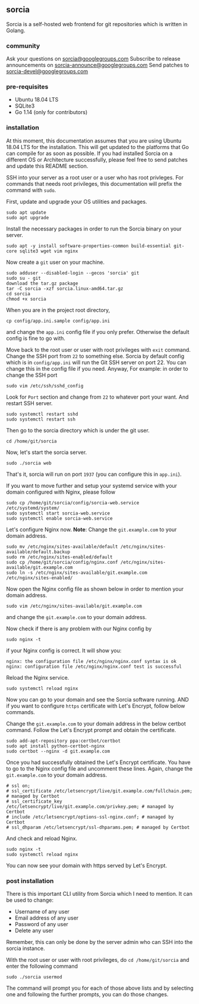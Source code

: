 ## sorcia
Sorcia is a self-hosted web frontend for git repositories which is written in Golang.

### community
Ask your questions on [sorcia@googlegroups.com](https://groups.google.com/d/forum/sorcia)
Subscribe to release announcements on [sorcia-announce@googlegroups.com](https://groups.google.com/d/forum/sorcia-announce)
Send patches to [sorcia-devel@googlegroups.com](https://groups.google.com/d/forum/sorcia-devel)

### pre-requisites
  - Ubuntu 18.04 LTS
  - SQLite3
  - Go 1.14 (only for contributors)
 
### installation
At this moment, this documentation assumes that you are using Ubuntu 18.04 LTS for the installation. This will get updated to the platforms that Go can compile for as soon as possible. If you had installed Sorcia on a different OS or Architecture successfully, please feel free to send patches and update this README section.

SSH into your server as a root user or a user who has root privleges. For commands that needs root privileges, this documentation will prefix the command with `sudo`.

First, update and upgrade your OS utilities and packages.
```
sudo apt update
sudo apt upgrade
```

Install the necessary packages in order to run the Sorcia binary on your server.
```
sudo apt -y install software-properties-common build-essential git-core sqlite3 wget vim nginx
```

Now create a `git` user on your machine.
```
sudo adduser --disabled-login --gecos 'sorcia' git
sudo su - git
download the tar.gz package
tar -C sorcia -xzf sorcia.linux-amd64.tar.gz
cd sorcia
chmod +x sorcia
```

When you are in the project root directory,
```
cp config/app.ini.sample config/app.ini
```
and change the `app.ini` config file if you only prefer. Otherwise the default config is fine to go with.

Move back to the root user or user with root privileges with `exit` command. Change the SSH port from `22` to something else. Sorcia by default config which is in `config/app.ini` will run the Git SSH server on port 22. You can change this in the config file if you need. Anyway, For example: in order to change the SSH port
```
sudo vim /etc/ssh/sshd_config
```

Look for `Port` section and change from `22` to whatever port your want. And restart SSH server.
```
sudo systemctl restart sshd
sudo systemctl restart ssh
```

Then go to the sorcia directory which is under the git user.
```
cd /home/git/sorcia
```

Now, let's start the sorcia server.
```
sudo ./sorcia web
```

That's it, sorcia will run on port `1937` (you can configure this in `app.ini`).

If you want to move further and setup your systemd service with your domain configured with Nginx, please follow
```
sudo cp /home/git/sorcia/config/sorcia-web.service /etc/systemd/system/
sudo systemctl start sorcia-web.service
sudo systemctl enable sorcia-web.service
```

Let's configure Nginx now. **Note**: Change the `git.example.com` to your domain address.
```
sudo mv /etc/nginx/sites-available/default /etc/nginx/sites-available/default.backup
sudo rm /etc/nginx/sites-enabled/default
sudo cp /home/git/sorcia/config/nginx.conf /etc/nginx/sites-available/git.example.com
sudo ln -s /etc/nginx/sites-available/git.example.com /etc/nginx/sites-enabled/
```

Now open the Nginx config file as shown below in order to mention your domain address.
```
sudo vim /etc/nginx/sites-available/git.example.com
```
and change the `git.example.com` to your domain address.

Now check if there is any problem with our Nginx config by
```
sudo nginx -t
```

if your Nginx config is correct. It will show you:
```
nginx: the configuration file /etc/nginx/nginx.conf syntax is ok
nginx: configuration file /etc/nginx/nginx.conf test is successful
```

Reload the Nginx service.
```
sudo systemctl reload nginx
```

Now you can go to your domain and see the Sorcia software running. AND if you want to configure `https` certificate with Let's Encrypt, follow below commands.

Change the `git.example.com` to your domain address in the below certbot command. Follow the Let's Encrypt prompt and obtain the certificate.
```
sudo add-apt-repository ppa:certbot/certbot
sudo apt install python-certbot-nginx
sudo certbot --nginx -d git.example.com
```

Once you had successfully obtained the Let's Encrypt certificate. You have to go to the Nginx config file and uncomment these lines. Again, change the `git.example.com` to your domain address.
```
# ssl on;
# ssl_certificate /etc/letsencrypt/live/git.example.com/fullchain.pem; # managed by Certbot
# ssl_certificate_key /etc/letsencrypt/live/git.example.com/privkey.pem; # managed by Certbot
# include /etc/letsencrypt/options-ssl-nginx.conf; # managed by Certbot
# ssl_dhparam /etc/letsencrypt/ssl-dhparams.pem; # managed by Certbot
```

And check and reload Nginx.
```
sudo nginx -t
sudo systemctl reload nginx
```

You can now see your domain with https served by Let's Encrypt.

### post installation
There is this important CLI utility from Sorcia which I need to mention. It can be used to change:
- Username of any user
- Email address of any user
- Password of any user
- Delete any user

Remember, this can only be done by the server admin who can SSH into the sorcia instance.

With the root user or user with root privileges, do `cd /home/git/sorcia` and enter the following command
```
sudo ./sorcia usermod
```

The command will prompt you for each of those above lists and by selecting one and following the further prompts, you can do those changes.